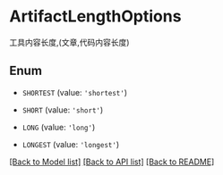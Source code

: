 # ArtifactLengthOptions

工具内容长度,(文章,代码内容长度)

## Enum

* `SHORTEST` (value: `'shortest'`)

* `SHORT` (value: `'short'`)

* `LONG` (value: `'long'`)

* `LONGEST` (value: `'longest'`)

[[Back to Model list]](../README.md#documentation-for-models) [[Back to API list]](../README.md#documentation-for-api-endpoints) [[Back to README]](../README.md)


